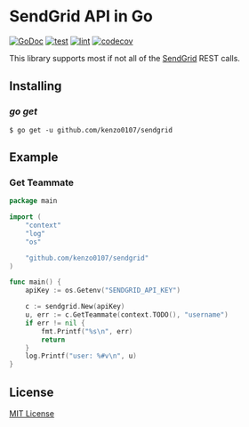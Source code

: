 # SendGrid API in Go

[![GoDoc](https://godoc.org/github.com/kenzo0107/sendgrid?status.svg)](https://godoc.org/github.com/kenzo0107/sendgrid) [![test](https://github.com/kenzo0107/sendgrid/actions/workflows/test.yml/badge.svg)](https://github.com/kenzo0107/sendgrid/actions/workflows/test.yml) [![lint](https://github.com/kenzo0107/sendgrid/actions/workflows/lint.yml/badge.svg)](https://github.com/kenzo0107/sendgrid/actions/workflows/lint.yml)
[![codecov](https://codecov.io/gh/kenzo0107/sendgrid/branch/main/graph/badge.svg)](https://codecov.io/gh/kenzo0107/sendgrid)

This library supports most if not all of the [SendGrid](https://sendgrid.com) REST calls.

## Installing

### _go get_

    $ go get -u github.com/kenzo0107/sendgrid

## Example

### Get Teammate

```go
package main

import (
	"context"
	"log"
	"os"

	"github.com/kenzo0107/sendgrid"
)

func main() {
	apiKey := os.Getenv("SENDGRID_API_KEY")

	c := sendgrid.New(apiKey)
	u, err := c.GetTeammate(context.TODO(), "username")
	if err != nil {
		fmt.Printf("%s\n", err)
		return
	}
	log.Printf("user: %#v\n", u)
}
```

## License

[MIT License](https://github.com/kenzo0107/sendgrid/blob/main/LICENSE)
